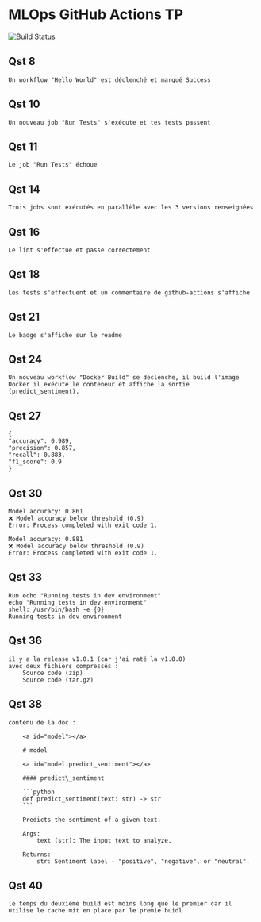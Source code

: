 # MLOps GitHub Actions TP
![Build Status](https://github.com/LorisPlante/github-actions-tp1/actions/workflows/badge.yml/badge.svg)

## Qst 8

    Un workflow "Hello World" est déclenché et marqué Success

## Qst 10

    Un nouveau job "Run Tests" s'exécute et tes tests passent 

## Qst 11

    Le job "Run Tests" échoue

## Qst 14

    Trois jobs sont exécutés en parallèle avec les 3 versions renseignées

## Qst 16

    Le lint s'effectue et passe correctement

## Qst 18

    Les tests s'effectuent et un commentaire de github-actions s'affiche 

## Qst 21

    Le badge s'affiche sur le readme

## Qst 24

    Un nouveau workflow "Docker Build" se déclenche, il build l'image Docker il exécute le conteneur et affiche la sortie (predict_sentiment).

## Qst 27

    {
    "accuracy": 0.989,
    "precision": 0.857,
    "recall": 0.883,
    "f1_score": 0.9
    }

## Qst 30

    Model accuracy: 0.861
    ❌ Model accuracy below threshold (0.9)
    Error: Process completed with exit code 1.

    Model accuracy: 0.881
    ❌ Model accuracy below threshold (0.9)
    Error: Process completed with exit code 1.

## Qst 33

    Run echo "Running tests in dev environment"
    echo "Running tests in dev environment"
    shell: /usr/bin/bash -e {0}
    Running tests in dev environment

## Qst 36 

    il y a la release v1.0.1 (car j'ai raté la v1.0.0)
    avec deux fichiers compressés :
        Source code (zip)
        Source code (tar.gz)

## Qst 38

    contenu de la doc : 
        
        <a id="model"></a>

        # model

        <a id="model.predict_sentiment"></a>

        #### predict\_sentiment

        ```python
        def predict_sentiment(text: str) -> str
        ```

        Predicts the sentiment of a given text.

        Args:
            text (str): The input text to analyze.

        Returns:
            str: Sentiment label - "positive", "negative", or "neutral".
        
## Qst 40

    le temps du deuxième build est moins long que le premier car il utilise le cache mit en place par le premie buidl